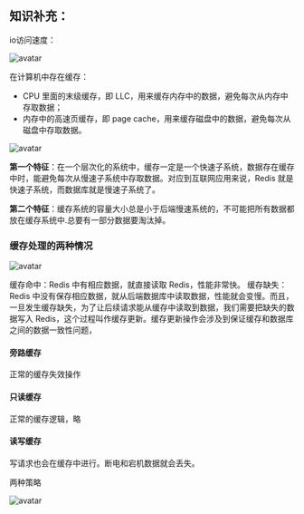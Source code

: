 ## 知识补充：

io访问速度：

![avatar](https://static001.geekbang.org/resource/image/ac/9c/ac80f6e1714f3e1e8eabcfd8da3d689c.jpg)

在计算机中存在缓存：

* CPU 里面的末级缓存，即 LLC，用来缓存内存中的数据，避免每次从内存中存取数据；
* 内存中的高速页缓存，即 page cache，用来缓存磁盘中的数据，避免每次从磁盘中存取数据。

![avatar](https://static001.geekbang.org/resource/image/7d/44/7dyycf727f9396eb9788644474855a44.jpg)

**第一个特征**：在一个层次化的系统中，缓存一定是一个快速子系统，数据存在缓存中时，能避免每次从慢速子系统中存取数据。对应到互联网应用来说，Redis 就是快速子系统，而数据库就是慢速子系统了。

**第二个特征**：缓存系统的容量大小总是小于后端慢速系统的，不可能把所有数据都放在缓存系统中.总要有一部分数据要淘汰掉。

### 缓存处理的两种情况

![avatar](https://static001.geekbang.org/resource/image/6b/3d/6b0b489ec0c1c5049c8df84d77fa243d.jpg)

缓存命中：Redis 中有相应数据，就直接读取 Redis，性能非常快。
缓存缺失：Redis 中没有保存相应数据，就从后端数据库中读取数据，性能就会变慢。而且，一旦发生缓存缺失，为了让后续请求能从缓存中读取到数据，我们需要把缺失的数据写入 Redis，这个过程叫作缓存更新。缓存更新操作会涉及到保证缓存和数据库之间的数据一致性问题，

####  旁路缓存

正常的缓存失效操作

#### 只读缓存

正常的缓存逻辑，略

#### 读写缓存

写请求也会在缓存中进行。断电和宕机数据就会丢失。

两种策略

![avatar](https://static001.geekbang.org/resource/image/00/66/009d055bb91d42c28b9316c649f87f66.jpg)